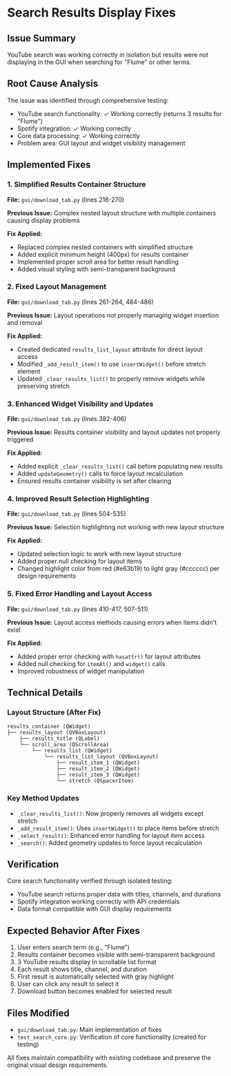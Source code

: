 # Search Results Display Fixes

## Issue Summary
YouTube search was working correctly in isolation but results were not displaying in the GUI when searching for "Flume" or other terms.

## Root Cause Analysis
The issue was identified through comprehensive testing:
- YouTube search functionality: ✓ Working correctly (returns 3 results for "Flume")
- Spotify integration: ✓ Working correctly 
- Core data processing: ✓ Working correctly
- Problem area: GUI layout and widget visibility management

## Implemented Fixes

### 1. Simplified Results Container Structure
**File:** `gui/download_tab.py` (lines 218-270)

**Previous Issue:** Complex nested layout structure with multiple containers causing display problems

**Fix Applied:**
- Replaced complex nested containers with simplified structure
- Added explicit minimum height (400px) for results container
- Implemented proper scroll area for better result handling
- Added visual styling with semi-transparent background

### 2. Fixed Layout Management
**File:** `gui/download_tab.py` (lines 261-264, 484-486)

**Previous Issue:** Layout operations not properly managing widget insertion and removal

**Fix Applied:**
- Created dedicated `results_list_layout` attribute for direct layout access
- Modified `_add_result_item()` to use `insertWidget()` before stretch element
- Updated `_clear_results_list()` to properly remove widgets while preserving stretch

### 3. Enhanced Widget Visibility and Updates
**File:** `gui/download_tab.py` (lines 382-406)

**Previous Issue:** Results container visibility and layout updates not properly triggered

**Fix Applied:**
- Added explicit `_clear_results_list()` call before populating new results
- Added `updateGeometry()` calls to force layout recalculation
- Ensured results container visibility is set after clearing

### 4. Improved Result Selection Highlighting
**File:** `gui/download_tab.py` (lines 504-535)

**Previous Issue:** Selection highlighting not working with new layout structure

**Fix Applied:**
- Updated selection logic to work with new layout structure
- Added proper null checking for layout items
- Changed highlight color from red (#e63b19) to light gray (#cccccc) per design requirements

### 5. Fixed Error Handling and Layout Access
**File:** `gui/download_tab.py` (lines 410-417, 507-511)

**Previous Issue:** Layout access methods causing errors when items didn't exist

**Fix Applied:**
- Added proper error checking with `hasattr()` for layout attributes
- Added null checking for `itemAt()` and `widget()` calls
- Improved robustness of widget manipulation

## Technical Details

### Layout Structure (After Fix)
```
results_container (QWidget)
├── results_layout (QVBoxLayout)
    ├── results_title (QLabel)
    └── scroll_area (QScrollArea)
        └── results_list (QWidget)
            └── results_list_layout (QVBoxLayout)
                ├── result_item_1 (QWidget)
                ├── result_item_2 (QWidget) 
                ├── result_item_3 (QWidget)
                └── stretch (QSpacerItem)
```

### Key Method Updates
- `_clear_results_list()`: Now properly removes all widgets except stretch
- `_add_result_item()`: Uses `insertWidget()` to place items before stretch
- `_select_result()`: Enhanced error handling for layout item access
- `_search()`: Added geometry updates to force layout recalculation

## Verification
Core search functionality verified through isolated testing:
- YouTube search returns proper data with titles, channels, and durations
- Spotify integration working correctly with API credentials
- Data format compatible with GUI display requirements

## Expected Behavior After Fixes
1. User enters search term (e.g., "Flume")
2. Results container becomes visible with semi-transparent background
3. 3 YouTube results display in scrollable list format
4. Each result shows title, channel, and duration
5. First result is automatically selected with gray highlight
6. User can click any result to select it
7. Download button becomes enabled for selected result

## Files Modified
- `gui/download_tab.py`: Main implementation of fixes
- `test_search_core.py`: Verification of core functionality (created for testing)

All fixes maintain compatibility with existing codebase and preserve the original visual design requirements.